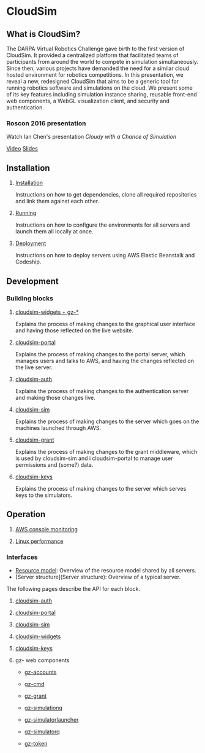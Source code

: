 # CloudSim

## What is CloudSim? ##

The DARPA Virtual Robotics Challenge gave birth to the first version of CloudSim. It provided a centralized platform that facilitated teams of participants from around the world to compete in simulation simultaneously. Since then, various projects have demanded the need for a similar cloud hosted environment for robotics competitions. In this presentation, we reveal a new, redesigned CloudSim that aims to be a generic tool for running robotics software and simulations on the cloud. We present some of its key features including simulation instance sharing, reusable front-end web components, a WebGL visualization client, and security and authentication.

### Roscon 2016 presentation ###

Watch Ian Chen's presentation *Cloudy with a Chance of Simulation*

[Video](https://vimeo.com/187696089)
[Slides](http://roscon.ros.org/2016/presentations/ROSCon2016_Cloudsim.pdf)


## Installation

1. [Installation](Installation)

    Instructions on how to get dependencies, clone all required repositories
    and link them against each other.

1. [Running](Running)

    Instructions on how to configure the environments for all servers and launch
    them all locally at once.

1. [Deployment](Deployment)

    Instructions on how to deploy servers using AWS Elastic Beanstalk and Codeship.

## Development

### Building blocks

1. [cloudsim-widgets + gz-*](Developing_widgets)

    Explains the process of making changes to the graphical user interface and
    having those reflected on the live website.

1. [cloudsim-portal](Developing_portal)

    Explains the process of making changes to the portal server, which manages
    users and talks to AWS, and having the changes reflected on the live server.

1. [cloudsim-auth](Developing_auth)

    Explains the process of making changes to the authentication server and
    making those changes live.

1. [cloudsim-sim](Developing_sim)

    Explains the process of making changes to the server which goes on the
    machines launched through AWS.

1. [cloudsim-grant](Developing_grant)

    Explains the process of making changes to the grant middleware, which is used by cloudsim-sim and i
    cloudsim-portal to manage user permissions and (some?) data.

1. [cloudsim-keys](Developing_keys)

    Explains the process of making changes to the server which serves keys to the simulators.

## Operation

1.  [AWS console monitoring](Aws_console_monitoring)

1.  [Linux performance](Linux_performance)

### Interfaces

* [Resource model](Resource_model): Overview of the resource model shared by all
servers.
* [Server structure](Server structure): Overview of a typical server.

The following pages describe the API for each block.

1. [cloudsim-auth](Interface_auth)

1. [cloudsim-portal](Interface_portal)

1. [cloudsim-sim](Interface_sim)

1. [cloudsim-widgets](Interface_widgets)

1. [cloudsim-keys](Interface_keys)

1. gz- web components

    * [gz-accounts](https://osrf.github.io/gz-accounts/components/gz-accounts/)

    * [gz-cmd](https://osrf.github.io/gz-cmd/components/gz-cmd/)

    * [gz-grant](https://osrf.github.io/gz-grant/components/gz-grant/)

    * [gz-simulationq](https://osrf.github.io/gz-simulationq/components/gz-simulationq/)

    * [gz-simulatorlauncher](https://osrf.github.io/gz-simulatorlauncher/components/gz-simulatorlauncher/)

    * [gz-simulatorq](https://osrf.github.io/gz-simulatorq/components/gz-simulatorq/)

    * [gz-token](https://osrf.github.io/gz-token/components/gz-token/)